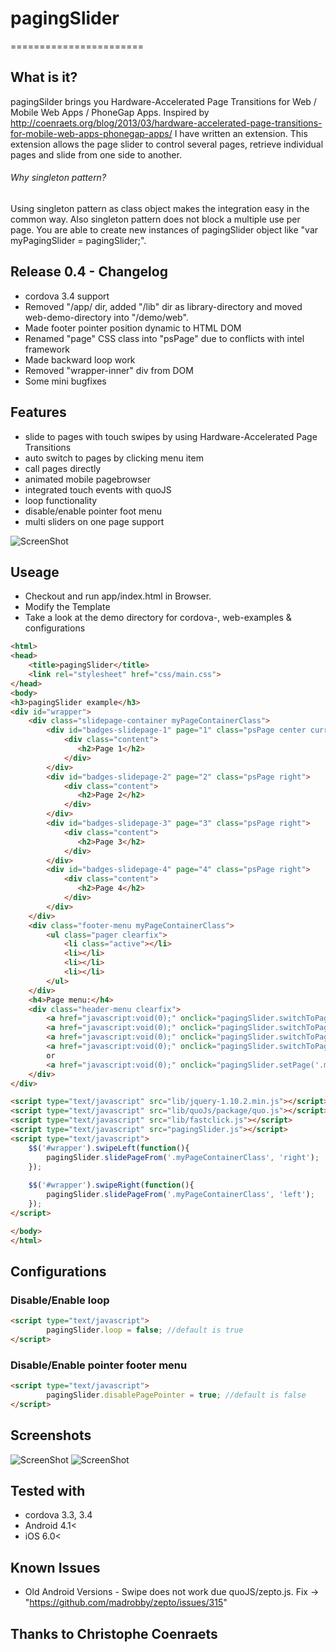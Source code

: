 # pagingSlider
=======================

## What is it?
pagingSilder brings you Hardware-Accelerated Page Transitions for Web / Mobile Web Apps / PhoneGap Apps.
Inspired by http://coenraets.org/blog/2013/03/hardware-accelerated-page-transitions-for-mobile-web-apps-phonegap-apps/ 
I have written an extension. This extension allows the page slider to control several pages, 
retrieve individual pages and slide from one side to another.

###### Why singleton pattern? 
Using singleton pattern as class object makes the integration easy in the common way. Also singleton pattern does not
block a multiple use per page. You are able to create new instances of pagingSlider object like "var myPagingSlider = pagingSlider;".

## Release 0.4 - Changelog

- cordova 3.4 support
- Removed "/app/ dir, added "/lib" dir as library-directory and moved web-demo-directory into "/demo/web". 
- Made footer pointer position dynamic to HTML DOM
- Renamed "page" CSS class into "psPage" due to conflicts with intel framework
- Made backward loop work
- Removed "wrapper-inner" div from DOM
- Some mini bugfixes


## Features

- slide to pages with touch swipes by using Hardware-Accelerated Page Transitions
- auto switch to pages by clicking menu item
- call pages directly
- animated mobile pagebrowser
- integrated touch events with quoJS
- loop functionality
- disable/enable pointer foot menu
- multi sliders on one page support

![ScreenShot](https://raw2.github.com/linslin/pagingSlider/master/art/screen3.png)

## Useage
 - Checkout and run app/index.html in Browser.
 - Modify the Template
 - Take a look at the demo directory for cordova-, web-examples & configurations
 
```html
<html>
<head>
    <title>pagingSlider</title>
    <link rel="stylesheet" href="css/main.css">
</head>
<body>
<h3>pagingSlider example</h3>
<div id="wrapper">
    <div class="slidepage-container myPageContainerClass">
        <div id="badges-slidepage-1" page="1" class="psPage center current">
            <div class="content">
               <h2>Page 1</h2>
            </div>
        </div>
        <div id="badges-slidepage-2" page="2" class="psPage right">
            <div class="content">
               <h2>Page 2</h2>
            </div>
        </div>
        <div id="badges-slidepage-3" page="3" class="psPage right">
            <div class="content">
               <h2>Page 3</h2>
            </div>
        </div>
        <div id="badges-slidepage-4" page="4" class="psPage right">
            <div class="content">
               <h2>Page 4</h2>
            </div>
        </div>
    </div>
    <div class="footer-menu myPageContainerClass">
        <ul class="pager clearfix">
            <li class="active"></li>
            <li></li>
            <li></li>
            <li></li>
        </ul>
    </div> 
    <h4>Page menu:</h4>
    <div class="header-menu clearfix">
        <a href="javascript:void(0);" onclick="pagingSlider.switchToPage('.myPageContainerClass', 1);">1</a>
        <a href="javascript:void(0);" onclick="pagingSlider.switchToPage('.myPageContainerClass', 2);">2</a>
        <a href="javascript:void(0);" onclick="pagingSlider.switchToPage('.myPageContainerClass', 3);">3</a>
        <a href="javascript:void(0);" onclick="pagingSlider.switchToPage('.myPageContainerClass', 4);">4</a>
        or 
        <a href="javascript:void(0);" onclick="pagingSlider.setPage('.myPageContainerClass', 3);">directly call Page 3</a>
    </div>                
</div>

<script type="text/javascript" src="lib/jquery-1.10.2.min.js"></script>
<script type="text/javascript" src="lib/quoJs/package/quo.js"></script>
<script type="text/javascript" src="lib/fastclick.js"></script>
<script type="text/javascript" src="pagingSlider.js"></script>
<script type="text/javascript">
    $$('#wrapper').swipeLeft(function(){
        pagingSlider.slidePageFrom('.myPageContainerClass', 'right');
    });
    
    $$('#wrapper').swipeRight(function(){
        pagingSlider.slidePageFrom('.myPageContainerClass', 'left');
    });
</script>

</body>
</html>
```

## Configurations

### Disable/Enable loop 
```html
<script type="text/javascript">
        pagingSlider.loop = false; //default is true
</script>
```

### Disable/Enable pointer footer menu 
```html
<script type="text/javascript">
        pagingSlider.disablePagePointer = true; //default is false
</script>
```

## Screenshots

![ScreenShot](https://raw2.github.com/linslin/pagingSlider/master/art/screen1.png)
![ScreenShot](https://raw2.github.com/linslin/pagingSlider/master/art/screen2.png)


## Tested with

 - cordova 3.3, 3.4
 - Android 4.1<
 - iOS 6.0<
 
## Known Issues
  - Old Android Versions - Swipe does not work due quoJS/zepto.js. Fix -> "https://github.com/madrobby/zepto/issues/315"

## Thanks to Christophe Coenraets